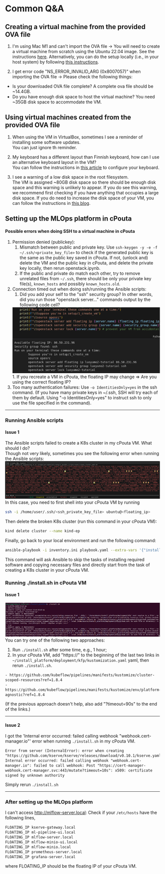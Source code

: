 # Common Q&A

## Creating a virtual machine from the provided OVA file
1. I'm using Mac M1 and can't import the OVA file -> You will need to create a virtual machine from scratch using the Ubuntu 22.04 image. See the instructions [here](./building_local_vm.md). Alternatively, you can do the setup locally (i.e., in your host system) by following [this instructions](./preparation_without_vm.md).

1. I get error code "NS_ERROR_INVALID_ARG (0x8007057)" when importing the OVA file -> Please check the following things: 
- Is your downloaded OVA file complete? A complete ova file should be ~14.4GB.
- Do you have enough disk space to host the virtual machine? You need ~35GB disk space to accommodate the VM. 

## Using virtual machines created from the provided OVA file
1. When using the VM in VirtualBox, sometimes I see a reminder of installing some software updates. <br />
You can just ignore th reminder. 

1. My keyboard has a different layout than Finnish keyboard, how can I use an alternative keyboard layout in the VM? <br />
You can follow the instructions in [this article](https://help.ubuntu.com/stable/ubuntu-help/keyboard-layouts.html.en) to configure your keyboard. 

1. I see a warning of a low disk space in the root filesystem. <br />
The VM is assigned ~80GB disk space so there should be enough disk space and this warning is unlikely to appear. If you do see this warning, we recommend first checking if you have anything that occupies a large disk space. If you do need to increase the disk space of your VM, you can follow the instructions in [this blog](https://blog.surges.eu/virtualbox-how-to-solve-the-issue-with-low-disk-space/).

## Setting up the MLOps platform in cPouta
#### Possible errors when doing SSH to a virtual machine in cPouta
1. Permission denied (publickey): 
    1. Mismatch between public and private key. Use `ssh-keygen -y -e -f ~/.ssh/<private_key_file>` to check if the generated public key is the same as the public key saved in cPouta. If not, (unlock and) delete the VM and the public key in cPouta, and delete the private key locally, then rerun openstack.ipynb. 
    1. If the public and private do match each other, try to remove unrelated files from `~/.ssh`, there should be only your private key file(s), `known_hosts` and possibly `known_hosts.old`. 
2. Connection timed out when doing ssh/running the Ansible scripts: 
    1. Did you add your self to the "ssh" security group? In other words, did you run those "openstack server..." commands output by the following code cell?
    <img src="./images/output-openstack-commands.png" />
    1. If you recreate a VM in cPouta, the floating IP may change => Are you using the correct floating IP?
3. Too many authentication failures: Use `-o IdentitiesOnly=yes` in the ssh command. (If you have many private keys in ~/.ssh, SSH will try each of them by default. Using "-o IdentitiesOnly=yes" to instruct ssh to only use the file specified in the command). 
---
### Running Ansible scripts
#### Issue 1
The Ansible scripts failed to create a K8s cluster in my cPouta VM. What should I do? <br />
Though not very likely, sometimes you see the following error when running the Ansible scripts:
<img src="./images/failed-ansible-task.png" />
In this case, you need to first shell into your cPouta VM by running
```bash
ssh -i /home/user/.ssh/<ssh_private_key_file> ubuntu@<floating_ip>
```
Then delete the broken K8s cluster (run this command in your cPouta VM):
```bash
kind delete cluster --name kind-ep
```
Finally, go back to your local environment and run the following command:
```bash
ansible-playbook -i inventory.ini playbook.yaml --extra-vars '{"install_tools":false,"copy_files":false}'
```
This command will ask Ansible to skip the tasks of installing required software and copying necessary files and directly start from the task of creating a K8s cluster in your cPouta VM. 

### Running ./install.sh in cPouta VM
#### Issue 1
<img src="./images/kustomization-timeout.png"/>
You can try one of the following two approaches: 

1. Run `./install.sh` after some time, e.g., 1 hour; 
1. In your cPouta VM, add "https://" to the beginning of the last two links in `~/install_platform/deployment/kfp/kustomization.yaml` yaml, then rerun `./install.sh`.
```text
- https://github.com/kubeflow/pipelines/manifests/kustomize/cluster-scoped-resources?ref=1.8.4
- https://github.com/kubeflow/pipelines/manifests/kustomize/env/platform-agnostic?ref=1.8.4
``` 
(If the previous approach doesn't help, also add "?timeout=90s" to the end of the links.)

---

#### Issue 2
I got the 'Internal error occurred: failed calling webhook "webhook.cert-manager.io"' error when running `./install.sh` in my cPouta VM. 
```text
Error from server (InternalError): error when creating "https://github.com/kserve/kserve/releases/download/v0.10.1/kserve.yaml": Internal error occurred: failed calling webhook "webhook.cert-manager.io": failed to call webhook: Post "https://cert-manager-webhook.cert-manager.svc:443/mutate?timeout=10s": x509: certificate signed by unknown authority
```
Simply rerun `./install.sh`

---

### After setting up the MLOps platform
I can't access http://mlflow-server.local: Check if your `/etc/hosts`
have the following lines,
```
FLOATING_IP kserve-gateway.local
FLOATING_IP ml-pipeline-ui.local
FLOATING_IP mlflow-server.local
FLOATING_IP mlflow-minio-ui.local
FLOATING_IP mlflow-minio.local
FLOATING_IP prometheus-server.local
FLOATING_IP grafana-server.local
```
where FLOATING_IP should be the floating IP of your cPouta VM. 



